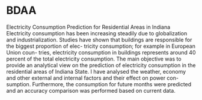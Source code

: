# BDAA
Electricity Consumption Prediction for Residential Areas in Indiana
Electricity consumption has been increasing steadily due to
globalization and industrialization. Studies have shown that
buildings are responsible for the biggest proportion of elec-
tricity consumption; for example in European Union coun-
tries, electricity consumption in buildings represents around
40 percent of the total electricity consumption. The main
objective was to provide an analytical view on the prediction
of electricity consumption in the residential areas of Indiana
State. I have analysed the weather, economy and other
external and internal factors and their effect on power con-
sumption. Furthermore, the consumption for future months
were predicted and an accuracy comparison was performed
based on current data.

